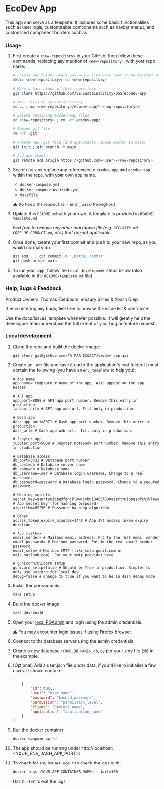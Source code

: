 
# EcoDev App

This app can serve as a template. It includes some basic functionalities such as user login,
customisable components such as navbar menus, and customised component builders such as

### Usage
1. First create a `<new-repository>` in your GitHub, then follow these commands, replacing any mention of `<new-repository>`, with your repo name:

    ```bash
    # Create new folder where you would like your repo to be located on your machine
    mkdir <new-repository>; cd <new-repository>

    # Make a bare clone of this repository
    git clone https://github.com/SE-Sustainability-OSS/ecodev-app

    # Move files to parent directory
    cd .. ; mv <new-repository>/ecodev-app/* <new-repository>/

    # Delete remaining ecodev-app files
    cd <new-repository> ; rm -rf ecodev-app/

    # Remove git file
    rm -rf .git

    # Create new .git file (and optionally rename master to main)
    git init ; git branch -M main

    # Add new remote
    git remote add origin https://github.com/<user>/<new-repository>
    ```


2. Search for and replace any references to `ecodev-app` and `ecodev_app` within the repo, with your own app name.

    - `docker-compose.yml`
    - `docker-compose.override.yml`
    - `Makefile`

    :warning: Do keep the respective `-` and `_` used throughout


3. Update this `README.md` with your own. A template is provided in `README-template.md`

    _Feel free to remove any other markdown file (e.g. `SECURITY.md`, `CODE_OF_CONDUCT.md`, etc.) that are not applicable._

4. Once done, create your first commit and push to your new repo, as you would normally do.
    ```bash
    git add . ; git commit -m 'Initial commit'
    git push origin main
    ```


5. To run your app, follow the `Local development` steps below (also available in the `README-template.md` file)


### Help, Bugs & Feedback

Product Owners: Thomas Epelbaum, Amaury Salles & Yoann Diep

If encountering any bugs, feel free to browse the issue list & contribute!

Use the docs/issues_template whenever possible. It will greatly help the developper team understand the full extent of your bug or feature request.


### Local development

1. Clone the repo and build the docker image:

    ```git
    git clone git@github.com:FR-PAR-ECOACT/ecodev-app.git
    ```

2. Create an `.env` file and save it under the application's root folder. It must contain the following (you have an `env_template` to help you):
    ```.env
    # App name
    app_name= template # Name of the app. Will appear on the app header.

    # API app
    app_port=8000 # API app port number. Remove this entry in production
    fastapi_url= # API app web url. Fill only in production.

    # Dash app
    dash_app_port=8071 # Dash app port number. Remove this entry in production
    dash_url= # Dash app web url.  Fill only in production.

    # Jupyter app
    jupyter_port=5000 # Jupyter notebook port number. Remove this entry in production

    # Database access
    db_port=5432 # Database port number
    db_host=db # Database server name
    db_name=db # Database name
    db_username=user # Database login username. Change to a real username.
    db_password=password # Database login password. Change to a secured password.

    # Hashing secrets
    secret_key=azertyuiopqdfghjklmwxcvbn134567890azertyuiopqsdfghjklmwxcvbn1234567890 # App secret key (for hashing purposed)
    algorithm=HS256 # Password hashing algorithm

    # Other
    access_token_expire_minutes=1440 # App JWT access token expiry duration

    # App mailbox
    email_sender= # Mailbox email address. Put to the real email sender
    email_password= # Mailbox password. Put to the real email sender password
    email_smtp= # Mailbox SMTP (like smtp.gmail.com or mail.outlook.com). Put your smtp provider here

    # gunicorn/uvicorn setup
    gunicorn_setup=false # Should be True in production. Simpler to only use uvicorn for local dev
    debug=false # Change to true if you want to be in dash debug mode
    ```


3. Install the pre-commits

    ```bash
    make setup
    ```

4. Build the docker image
    ```bash
    make dev-build
    ```

5. Open your [local PGAdmin](http://localhost:5054) and login using the admin credentials.

    ⚠️ You may encounter login issues if using Firefox browser.

6. Connect to the database server using the admin credentials

7. Create a new database `<YOUR_DB_NAME>_db`, as per your .env file (`db`) in the example.

8. (Optional) Add a user.json file under data, if you'd like to initialise a few users. It should contain:
    ```json
    [
        {
            "id": null,
            "user": "user_name",
            "password": "hashed_password",
            "permission": "permission_level",
            "client": "project_name",
            "application": "application_name"
        }
    ]
    ```


9. Run the docker container

    ```bash
    docker compose up -d
    ```

10. The app should be running under http://localhost: <YOUR_ENV_DASH_APP_PORT>:


10. To check for any issues, you can check the logs with:

    ```bash
    docker logs <YOUR_APP_CONTAINER_NAME> --tail=100 -f
    ```

    Use `Ctrl+C` to exit the logs
